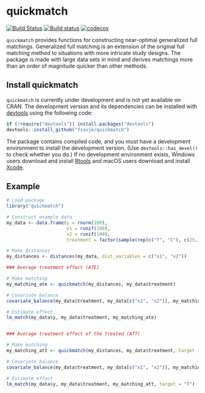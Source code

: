 # quickmatch

[![Build Status](https://travis-ci.org/fsavje/quickmatch.svg?branch=master)](https://travis-ci.org/fsavje/quickmatch)
[![Build status](https://ci.appveyor.com/api/projects/status/beypek5qq868d4yf/branch/master?svg=true)](https://ci.appveyor.com/project/fsavje/quickmatch/branch/master)
[![codecov](https://codecov.io/gh/fsavje/quickmatch/branch/master/graph/badge.svg)](https://codecov.io/gh/fsavje/quickmatch)

`quickmatch` provides functions for constructing near-optimal generalized full
matchings. Generalized full matching is an extension of the original full matching
method to situations with more intricate study designs. The package is made with
large data sets in mind and derives matchings more than an order of magnitude
quicker than other methods.


## Install quickmatch

`quickmatch` is currently under development and is not yet available on CRAN. The
development version and its dependencies can be installed with
[devtools](https://github.com/hadley/devtools) using the following code:
```R
if (!require("devtools")) install.packages("devtools")
devtools::install_github("fsavje/quickmatch")
```

The package contains compiled code, and you must have a development environment
to install the development version. (Use `devtools::has_devel()` to check whether
you do.) If no development environment exists, Windows users download and install
[Rtools](https://cran.r-project.org/bin/windows/Rtools/) and macOS users download
and install [Xcode](https://itunes.apple.com/us/app/xcode/id497799835).

## Example

```R
# Load package
library("quickmatch")

# Construct example data
my_data <- data.frame(y = rnorm(100),
                      x1 = runif(100),
                      x2 = runif(100),
                      treatment = factor(sample(rep(c("T", "C"), c(25, 75)))))

# Make distances
my_distances <- distances(my_data, dist_variables = c("x1", "x2"))

### Average treatment effect (ATE)

# Make matching
my_matching_ate <- quickmatch(my_distances, my_data$treatment)

# Covariate balance
covariate_balance(my_data$treatment, my_data[c("x1", "x2")], my_matching_ate)

# Estimate effect
lm_match(my_data$y, my_data$treatment, my_matching_ate)


### Average treatment effect of the treated (ATT)

# Make matching
my_matching_att <- quickmatch(my_distances, my_data$treatment, target = "T")

# Covariate balance
covariate_balance(my_data$treatment, my_data[c("x1", "x2")], my_matching_att, target = "T")

# Estimate effect
lm_match(my_data$y, my_data$treatment, my_matching_att, target = "T")
```
